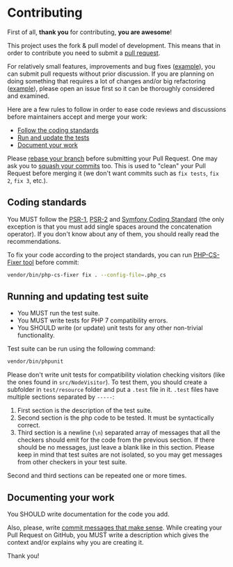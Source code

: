 # Contributing

First of all, **thank you** for contributing, **you are awesome**!

This project uses the fork & pull model of development. This means that in order to contribute
you need to submit a [pull request](https://help.github.com/articles/using-pull-requests/).

For relatively small features, improvements and bug fixes ([example](https://github.com/sstalle/php7cc/commit/a9f40a363fab2b24506465f8849a82cb3542739a)),
you can submit pull requests without prior discussion. If you are planning on doing something that requires
a lot of changes and/or big refactoring ([example](https://github.com/sstalle/php7cc/commit/600f0f9848af1f5ab631114304e0683d512f532b)),
please open an issue first so it can be thoroughly considered and examined.

Here are a few rules to follow in order to ease code reviews and discussions before
maintainers accept and merge your work:

* [Follow the coding standards](#coding-standards)
* [Run and update the tests](#running-and-updating-test-suite)
* [Document your work](#documenting-your-work)

Please [rebase your branch](http://git-scm.com/book/en/Git-Branching-Rebasing)
before submitting your Pull Request. One may ask you to [squash your
commits](http://gitready.com/advanced/2009/02/10/squashing-commits-with-rebase.html)
too. This is used to "clean" your Pull Request before merging it (we don't want
commits such as `fix tests`, `fix 2`, `fix 3`, etc.).


## Coding standards
You MUST follow the [PSR-1](http://www.php-fig.org/psr/1/), 
[PSR-2](http://www.php-fig.org/psr/2/) and
[Symfony Coding Standard](http://symfony.com/doc/current/contributing/code/standards.html)
(the only exception is that you must add single spaces around the concatenation operator).
If you don't know about any of them, you should really read the recommendations.

To fix your code according to the project standards, you can run
[PHP-CS-Fixer tool](http://cs.sensiolabs.org/) before commit: 
```bash
vendor/bin/php-cs-fixer fix . --config-file=.php_cs 
```


## Running and updating test suite
* You MUST run the test suite.
* You MUST write tests for PHP 7 compatibility errors.
* You SHOULD write (or update) unit tests for any other non-trivial functionality.

Test suite can be run using the following command:
```bash
vendor/bin/phpunit
```

Please don't write unit tests for compatibility violation checking visitors (like the ones found
in ```src/NodeVisitor```). To test them, you should create a subfolder in ```test/resource```
folder and put a ```.test``` file in it. ```.test``` files have multiple sections separated by
`-----`:
1. First section is the description of the test suite.
2. Second section is the php code to be tested. It must be syntactically correct. 
3. Third section is a newline (```\n```) separated array of messages that all the checkers
 should emit for the code from the previous section. If there should be no messages, just
 leave a blank like in this section. Please keep in mind that test suites are not isolated,
 so you may get messages from other checkers in your test suite.

Second and third sections can be repeated one or more times. 


## Documenting your work
You SHOULD write documentation for the code you add.

Also, please, write [commit messages that make
sense](http://tbaggery.com/2008/04/19/a-note-about-git-commit-messages.html).
While creating your Pull Request on GitHub, you MUST write a description
which gives the context and/or explains why you are creating it.

Thank you!
